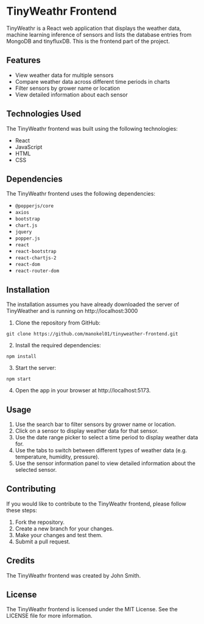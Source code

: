 # TinyWeathr Frontend

TinyWeathr is a React web application that displays the weather data, machine learning inference of sensors and lists the database entries from MongoDB and tinyfluxDB. This is the frontend part of the project.

## Features

- View weather data for multiple sensors
- Compare weather data across different time periods in charts
- Filter sensors by grower name or location
- View detailed information about each sensor

## Technologies Used

The TinyWeathr frontend was built using the following technologies:

- React
- JavaScript
- HTML
- CSS

## Dependencies

The TinyWeathr frontend uses the following dependencies:

- `@popperjs/core`
- `axios`
- `bootstrap`
- `chart.js`
- `jquery`
- `popper.js`
- `react`
- `react-bootstrap`
- `react-chartjs-2`
- `react-dom`
- `react-router-dom`

## Installation

The installation assumes you have already downloaded the server of TinyWeather and is running on http://localhost:3000

1. Clone the repository from GitHub:
```
git clone https://github.com/manokel01/tinyweather-frontend.git
```
2. Install the required dependencies:
```
npm install
```
3. Start the server:
```
npm start
```
4. Open the app in your browser at http://localhost:5173.

## Usage

1. Use the search bar to filter sensors by grower name or location.
2. Click on a sensor to display weather data for that sensor.
3. Use the date range picker to select a time period to display weather data for.
4. Use the tabs to switch between different types of weather data (e.g. temperature, humidity, pressure).
5. Use the sensor information panel to view detailed information about the selected sensor.

## Contributing

If you would like to contribute to the TinyWeathr frontend, please follow these steps:

1. Fork the repository.
2. Create a new branch for your changes.
3. Make your changes and test them.
4. Submit a pull request.

## Credits

The TinyWeathr frontend was created by John Smith.

## License

The TinyWeathr frontend is licensed under the MIT License. See the LICENSE file for more information.
